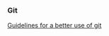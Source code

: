 

### Git

[Guidelines for a better use of git](https://github.com/younny/use-git-in-a-better-way)

